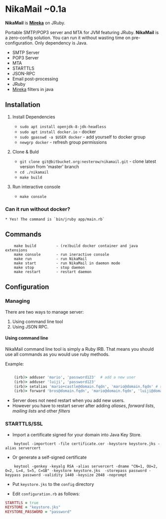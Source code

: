 NikaMail ~0.1a
========
**NikaMail** is **[Mireka](http://mireka.org/)** on JRuby.


Portable SMTP/POP3 server and MTA for JVM featuring JRuby.
**NikaMail** is a zero-config solution. You can run it without wasting  time on pre-configuration. Only dependency is Java.


* SMTP Server
* POP3 Server
* MTA
* STARTTLS
* JSON-RPC
* Email post-processing
* JRuby
* [Mireka](http://mireka.org/) filters in java




Installation
------------

1. Install Dependencies
    - `sudo apt install openjdk-8-jdk-headless`
    - `sudo apt install docker.io` - docker
    - `sudo gpasswd -a $USER docker` - add yourself to docker group
    - `newgrp docker` - refresh group permissions

2. Clone & Buld
    - `git clone git@bitbucket.org:nesterow/nikamail.git` - clone latest version from 'master' branch
    - `cd ./nikamail` 
    - `make build`

3. Run interactive console
    - `make console`
    
### Can it run without docker?
    * Yes! The command is `bin/jruby app/main.rb`

Commands
--------
```
    make build         - (re)build docker container and java extensions
    make console       - run ineractive console
    make run           - run NikaMail
    make start         - run NikaMail in daemon mode
    make stop          - stop daemon
    make restart       - restart daemon
```


Configuration
-------------

### Managing
There are two ways to manage server:

1. Using command line tool
2. Using JSON RPC.

#### Using command line
NikaMail command line tool is simply a Ruby IRB. That means you should use all commands as you would use ruby methods.

Example:
```ruby

    (irb)> adduser 'mario', 'password123'  # add a new user
    (irb)> adduser 'luiji', 'password123'
    (irb)> setalias 'mario+castle@domain.fqdn', 'mario@domain.fqdn' # set alias
    (irb)> forward 'bros@domain.fqdn', 'mario@domain.fqdn', 'luiji@domain.fqdn'

```
- Server does not need restart when you add new users.
- However you have to restart server after adding *aliases*, *forward lists*, *mailing lists* and other *filters*


### STARTTLS/SSL

* Import a certificate signed for your domain into Java Key Store.
```
    keytool -importcert -file certificate.cer -keystore keystore.jks -alias servercert
```

* Or generate a self-signed certificate
```
    keytool -genkey -keyalg RSA -alias servercert -dname "CN=1, OU=2, O=2, L=4, S=5, C=GB" -keystore keystore.jks  -storepass password -keypass password -validity 1440 -keysize 2048 -noprompt
```

* Put `keystore.jks` to the `config` directory


* Edit `configuration.rb` as follows:
```ruby
STARTTLS = true
KEYSTORE = "keystore.jks"
KEYSTORE_PASSWORD = "password"
```

